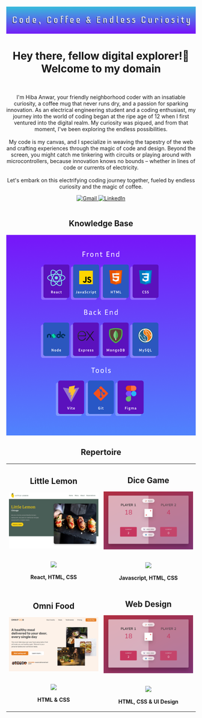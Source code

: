 ![Banner](Banner.png)

<h1 align="center">Hey there, fellow digital explorer!👋 Welcome to my domain</h1>
<br>
<p align="center">
  I'm Hiba Anwar, your friendly neighborhood coder with an insatiable curiosity, a coffee mug that never runs dry, and a passion for sparking innovation. 
  As an electrical engineering student and a coding enthusiast, my journey into the world of coding began at the ripe age of 12 when I first ventured into the digital realm. 
  My curiosity was piqued, and from that moment, I've been exploring the endless possibilities. 
  <br>
  <br>
  My code is my canvas, and I specialize in weaving the tapestry of the web and crafting experiences through the magic of code and design. 
  Beyond the screen, you might catch me tinkering with circuits or playing around with microcontrollers, because innovation knows no bounds – whether in lines of code or currents of electricity. 
  <br>
  <br>
  Let's embark on this electrifying coding journey together, fueled by endless curiosity and the magic of coffee. 
 <br>
</p>

<div align='center'>
  <a href
="mailto: hiba2anwar@gmail.com"> 
    <img src="https://img.shields.io/badge/Gmail-D14836?style=for-the-badge&logo=gmail&logoColor=white" alt="Gmail" />
  </a>
  <a href="https://www.linkedin.com/in/hiba-anwar271/"> 
    <img src="https://img.shields.io/badge/linkedin-%230077B5.svg?style=for-the-badge&logo=linkedin&logoColor=white" alt="LinkedIn" />
  </a>
</div>
<br>

<h2 align="center">Knowledge Base</h2>
<div align='center'>
  <img src="./Skills.png" width="700"/>
</div>

<h2 align="center">Repertoire</h2>

<table>
  <tr>
    <td width='50%'>
      <h2 align='center'>Little Lemon</h2>
      <div align='center'>  
        <a href='https://github.com/Hynwar/little-lemon'>
          <img src='./Little-lemon.png' alt='Little Lemon'/>
        </a>
        <br>
        <br>
        <p>
          <a href='https://hynwar.github.io/little-lemon/'>
            <img src='icons/live.svg'/>
          </a>
        </p>
        <p><strong>React, HTML, CSS</strong></p>
      </div>
    </td>
      <td width='50%'>
      <h2 align='center'>Dice Game</h2>
      <div align='center'>  
        <a href='https://github.com/Hynwar/pig-dice-game'>
          <img src='./Dice-game.png' alt='Dice Game'/>
        </a>
        <br>
        <br>
        <p>
          <a href='https://hynwar.github.io/pig-dice-game/'>
            <img src='icons/live.svg'/>
          </a>
        </p>
        <p><strong>Javascript, HTML, CSS</strong></p>
      </div>
      </td>
  </tr>
   <tr>
    <td width='50%'>
      <h2 align='center'>Omni Food</h2>
      <div align='center'>  
        <a href='https://github.com/Hynwar/omni-food'>
          <img src='./Omni-food.png' alt='Omni Food'/>
        </a>
        <br>
        <br>
        <p>
          <a href='https://hynwar.github.io/omni-food/'>
            <img src='icons/live.svg'/>
          </a>
        </p>
        <p><strong>HTML & CSS</strong></p>
      </div>
    </td>
      <td width='50%'>
      <h2 align='center'>Web Design</h2>
      <div align='center'>  
        <a href='https://github.com/Hynwar/web-design'>
          <img src='./Dice-game.png' alt='Web Design'/>
        </a>
        <br>
        <br>
        <p>
          <a href='https://github.com/Hynwar/web-design'>
            <img src='icons/live.svg'/>
          </a>
        </p>
        <p><strong>HTML, CSS & UI Design</strong></p>
      </div>
      </td>
  </tr>
</table>
